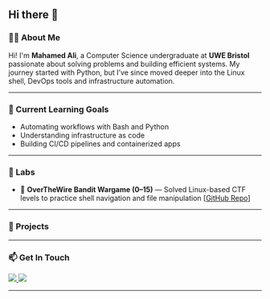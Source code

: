 ## Hi there 👋

### 👨‍💻 About Me
Hi! I'm **Mahamed Ali**, a Computer Science undergraduate at **UWE Bristol** passionate about solving problems and building efficient systems.
My journey started with Python, but I’ve since moved deeper into the Linux shell, DevOps tools and infrastructure automation.

---

### 🧠 Current Learning Goals
- Automating workflows with Bash and Python
- Understanding infrastructure as code
- Building CI/CD pipelines and containerized apps

---

### 🧪 Labs
- 🔐 **OverTheWire Bandit Wargame (0–15)** — Solved Linux-based CTF levels to practice shell navigation and file manipulation [[GitHub Repo](https://github.com/mohameda-li/overthewire)]


---

### 💼 Projects


---

### 📫 Get In Touch
<p>
  <a href="mailto:ali.mohamed7821@gmail.com">
    <img src="https://img.shields.io/badge/Email-ali.mohamed7821%40gmail.com-blue?style=flat&logo=gmail&logoColor=white" />
  </a>
  <a href="https://www.linkedin.com/in/mahamed-ali-07284a30a">
    <img src="https://img.shields.io/badge/LinkedIn-Connect-blue?style=flat&logo=linkedin&logoColor=white" />
  </a>
</p>

---

